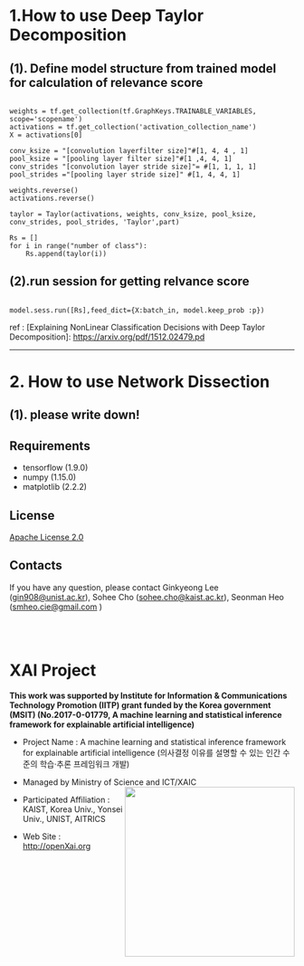 # 1.How to use Deep Taylor Decomposition 

## (1). Define model structure from trained model for calculation of relevance score

<pre><code>
weights = tf.get_collection(tf.GraphKeys.TRAINABLE_VARIABLES, scope='scopename')
activations = tf.get_collection('activation_collection_name')
X = activations[0]

conv_ksize = "[convolution layerfilter size]"#[1, 4, 4 , 1]
pool_ksize = "[pooling layer filter size]"#[1 ,4, 4, 1]
conv_strides "[convolution layer stride size]"= #[1, 1, 1, 1]
pool_strides ="[pooling layer stride size]" #[1, 4, 4, 1]

weights.reverse()
activations.reverse()

taylor = Taylor(activations, weights, conv_ksize, pool_ksize, conv_strides, pool_strides, 'Taylor',part)

Rs = []
for i in range("number of class"):
    Rs.append(taylor(i))
</code></pre>

## (2).run session for getting relvance score
<pre><code>
model.sess.run([Rs],feed_dict={X:batch_in, model.keep_prob :p})
</code></pre>
ref : [Explaining NonLinear Classification Decisions with Deep Taylor Decomposition]: https://arxiv.org/pdf/1512.02479.pd

* * *

# 2. How to use Network Dissection
## (1). please write down!


## Requirements 
+ tensorflow (1.9.0)
+ numpy (1.15.0)
+ matplotlib (2.2.2)

## License
[Apache License 2.0](https://github.com/OpenXAIProject/tutorials/blob/master/LICENSE "Apache")

## Contacts
If you have any question, please contact Ginkyeong Lee (gin908@unist.ac.kr), Sohee Cho (sohee.cho@kaist.ac.kr), Seonman Heo (smheo.cie@gmail.com )

<br /> 
<br />

# XAI Project 

**This work was supported by Institute for Information & Communications Technology Promotion (IITP) grant funded by the Korea government (MSIT) (No.2017-0-01779, A machine learning and statistical inference framework for explainable artificial intelligence)**

+ Project Name : A machine learning and statistical inference framework for explainable artificial intelligence (의사결정 이유를 설명할 수 있는 인간 수준의 학습·추론 프레임워크 개발)

+ Managed by Ministry of Science and ICT/XAIC <img align="right" src="http://xai.unist.ac.kr/static/img/logos/XAIC_logo.png" width=300px>

+ Participated Affiliation : KAIST, Korea Univ., Yonsei Univ., UNIST, AITRICS  

+ Web Site : <http://openXai.org>

